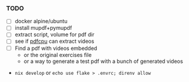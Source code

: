 ### TODO

- [ ] docker alpine/ubuntu
- [ ] install mupdf+pymupdf
- [ ] extract script, volume for pdf dir
- [ ] see if [pdfcpu](https://pdfcpu.io/extract/extract) can extract videos
- [ ] Find a pdf with videos embedded
  - or the original exercises file
  - or a way to generate a test pdf with a bunch of generated videos

- `nix develop` or `echo use flake > .envrc; direnv allow`
